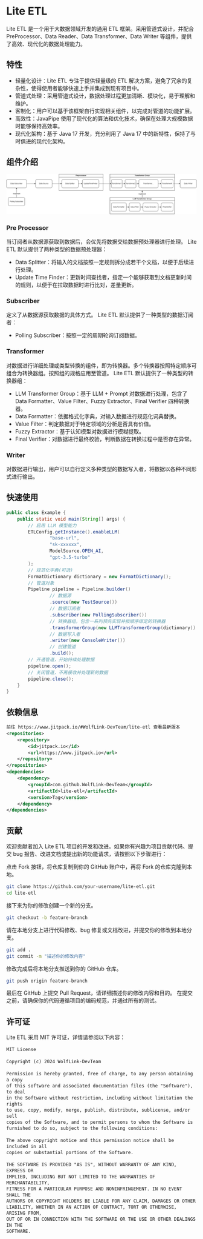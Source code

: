 # Lite ETL
Lite ETL 是一个用于大数据领域开发的通用 ETL 框架。采用管道式设计，并配合 PreProcessor、Data Reader、Data Transformer、Data Writer 等组件，提供了高效、现代化的数据处理能力。
## 特性
- 轻量化设计：Lite ETL 专注于提供轻量级的 ETL 解决方案，避免了冗余的复杂性，使得使用者能够快速上手并集成到现有项目中。
- 管道式处理：采用管道式设计，数据处理过程更加清晰、模块化，易于理解和维护。
- 客制化：用户可以基于该框架自行实现相关组件，以完成对管道的功能扩展。
- 高效性：JavaPipe 使用了现代化的算法和优化技术，确保在处理大规模数据时能够保持高效率。
- 现代化架构：基于 Java 17 开发，充分利用了 Java 17 中的新特性，保持了与时俱进的现代化架构。
## 组件介绍
![image](https://github.com/WolfLink-DevTeam/lite-etl/blob/master/img/Pipeline%20Architecture.png)
### Pre Processor
当订阅者从数据源获取到数据后，会优先将数据交给数据预处理器进行处理。
Lite ETL 默认提供了两种类型的数据预处理器：
- Data Splitter：将输入的文档按照一定规则拆分成若干个文档，以便于后续进行处理。
- Update Time Finder：更新时间查找者，指定一个能够获取到文档更新时间的规则，以便于在拉取数据时进行比对，差量更新。
### Subscriber
定义了从数据源获取数据的具体方式。
Lite ETL 默认提供了一种类型的数据订阅者：
- Polling Subscriber：按照一定的周期轮询订阅数据。
### Transformer
对数据进行详细处理或类型转换的组件，即为转换器。多个转换器按照特定顺序可组合为转换器组。按照组的规格应用至管道。
Lite ETL 默认提供了一种类型的转换器组：
- LLM Transformer Group：基于 LLM + Prompt 对数据进行处理，包含了 Data Formatter、Value Filter、Fuzzy Extractor、Final Verifier 四种转换器。
- Data Formatter：依据格式化字典，对输入数据进行规范化词典替换。
- Value Filter：判定数据对于特定领域的分析是否具有价值。
- Fuzzy Extractor：基于认知模型对数据进行模糊提取。
- Final Verifier：对数据进行最终校验，判断数据在转换过程中是否存在异常。
### Writer
对数据进行输出，用户可以自行定义多种类型的数据写入者，将数据以各种不同形式进行输出。
## 快速使用
```java
public class Example {
    public static void main(String[] args) {
        // 启用 LLM 模型能力
        ETLConfig.getInstance().enableLLM(
                "base-url",
                "sk-xxxxxx",
                ModelSource.OPEN_AI,
                "gpt-3.5-turbo"
        );
        // 规范化字典(可选)
        FormatDictionary dictionary = new FormatDictionary();
        // 管道对象
        Pipeline pipeline = Pipeline.builder()
                // 数据源
                .source(new TestSource())
                // 数据订阅者
                .subscriber(new PollingSubscriber())
                // 转换器组，包含一系列预先实现并按顺序绑定的转换器
                .transformerGroup(new LLMTransformerGroup(dictionary))
                // 数据写入者
                .writer(new ConsoleWriter())
                // 创建管道
                .build();
        // 开通管道，开始持续处理数据
        pipeline.open();
        // 关闭管道，不再接收并处理新的数据
        pipeline.close();
    }
}
```
## 依赖信息
```xml
前往 https://www.jitpack.io/#WolfLink-DevTeam/lite-etl 查看最新版本
<repositories>
    <repository>
        <id>jitpack.io</id>
        <url>https://www.jitpack.io</url>
    </repository>
</repositories>
<dependencies>
    <dependency>
        <groupId>com.github.WolfLink-DevTeam</groupId>
        <artifactId>lite-etl</artifactId>
        <version>Tag</version>
    </dependency>
</dependencies>
```
## 贡献
欢迎贡献者加入 Lite ETL 项目的开发和改进。如果你有兴趣为项目贡献代码、提交 bug 报告、改进文档或提出新的功能请求，请按照以下步骤进行：

点击 Fork 按钮，将仓库复制到你的 GitHub 账户中，再将 Fork 的仓库克隆到本地。
```sh
git clone https://github.com/your-username/lite-etl.git
cd lite-etl
```
接下来为你的修改创建一个新的分支。
```sh
git checkout -b feature-branch
```
请在本地分支上进行代码修改、bug 修复或文档改进，并提交你的修改到本地分支。
```sh
git add .
git commit -m "描述你的修改内容"
```
修改完成后将本地分支推送到你的 GitHub 仓库。
```sh
git push origin feature-branch
```
最后在 GitHub 上提交 Pull Request，请详细描述你的修改内容和目的。
在提交之前，请确保你的代码遵循项目的编码规范，并通过所有的测试。
## 许可证
Lite ETL 采用 MIT 许可证，详情请参阅以下内容：
```text
MIT License

Copyright (c) 2024 WolfLink-DevTeam

Permission is hereby granted, free of charge, to any person obtaining a copy
of this software and associated documentation files (the "Software"), to deal
in the Software without restriction, including without limitation the rights
to use, copy, modify, merge, publish, distribute, sublicense, and/or sell
copies of the Software, and to permit persons to whom the Software is
furnished to do so, subject to the following conditions:

The above copyright notice and this permission notice shall be included in all
copies or substantial portions of the Software.

THE SOFTWARE IS PROVIDED "AS IS", WITHOUT WARRANTY OF ANY KIND, EXPRESS OR
IMPLIED, INCLUDING BUT NOT LIMITED TO THE WARRANTIES OF MERCHANTABILITY,
FITNESS FOR A PARTICULAR PURPOSE AND NONINFRINGEMENT. IN NO EVENT SHALL THE
AUTHORS OR COPYRIGHT HOLDERS BE LIABLE FOR ANY CLAIM, DAMAGES OR OTHER
LIABILITY, WHETHER IN AN ACTION OF CONTRACT, TORT OR OTHERWISE, ARISING FROM,
OUT OF OR IN CONNECTION WITH THE SOFTWARE OR THE USE OR OTHER DEALINGS IN THE
SOFTWARE.
```
